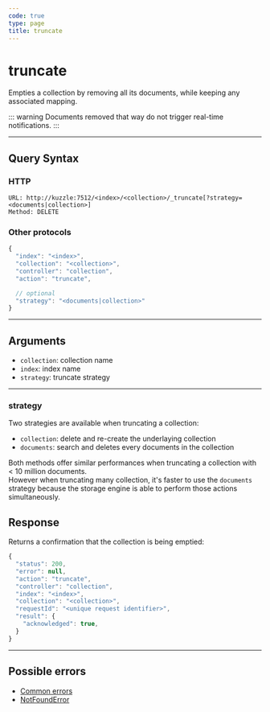```yaml
---
code: true
type: page
title: truncate
---
```


# truncate

Empties a collection by removing all its documents, while keeping any associated mapping.

::: warning
Documents removed that way do not trigger real-time notifications.
:::

---

## Query Syntax

### HTTP

```http
URL: http://kuzzle:7512/<index>/<collection>/_truncate[?strategy=<documents|collection>]
Method: DELETE
```

### Other protocols

```js
{
  "index": "<index>",
  "collection": "<collection>",
  "controller": "collection",
  "action": "truncate",

  // optional
  "strategy": "<documents|collection>"
}
```

---

## Arguments

- `collection`: collection name
- `index`: index name
- `strategy`: truncate strategy <SinceBadge version="auto-version" />

---

### strategy

<SinceBadge version="auto-version" />

Two strategies are available when truncating a collection:
  - `collection`: delete and re-create the underlaying collection
  - `documents`: search and deletes every documents in the collection

Both methods offer similar performances when truncating a collection with < 10 million documents.    
However when truncating many collection, it's faster to use the `documents` strategy because the storage engine is able to perform those actions simultaneously.

## Response

Returns a confirmation that the collection is being emptied:

```js
{
  "status": 200,
  "error": null,
  "action": "truncate",
  "controller": "collection",
  "index": "<index>",
  "collection": "<collection>",
  "requestId": "<unique request identifier>",
  "result": {
    "acknowledged": true,
  }
}
```

---

## Possible errors

- [Common errors](/core/2/api/errors/types#common-errors)
- [NotFoundError](/core/2/api/errors/types#notfounderror)

